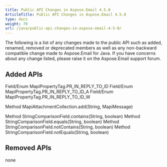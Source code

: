 ```yaml
---
title: Public API Changes in Aspose.Email 4.5.0
ArticleTitle: Public API Changes in Aspose.Email 4.5.0
type: docs
weight: 70
url: /java/public-api-changes-in-aspose-email-4-5-0/
---
```


The following is a list of any changes made to the public API such as added, renamed, removed or deprecated members as well as any non-backward compatible change made to Aspose.Email for Java. If you have concerns about any change listed, please raise it on the Aspose.Email support forum.
## **Added APIs**
Field/Enum MapiPropertyTag.PR_IN_REPLY_TO_ID
Field/Enum MapiPropertyTag.PR_IN_REPLY_TO_ID_A
Field/Enum MapiPropertyTag.PR_IN_REPLY_TO_ID_W

Method MapiAttachmentCollection.add(String, MapiMessage)

Method StringComparisonField.contains(String, boolean)
Method StringComparisonField.equals(String, boolean)
Method StringComparisonField.notContains(String, boolean)
Method StringComparisonField.notEquals(String, boolean)
## **Removed APIs**
none
